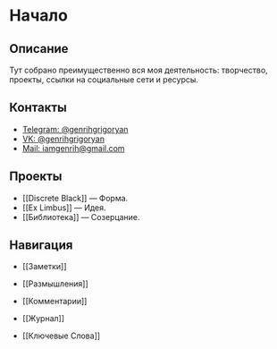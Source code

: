 # Начало

## Описание
Тут собрано преимущественно вся моя деятельность: творчество, проекты, ссылки на социальные сети и ресурсы.

## Контакты
* [Telegram: @genrihgrigoryan](https://t.me/GenrihGrigoryan)
* [VK: @genrihgrigoryan](https://vk.com/GenrihGrigoryan)
* [Mail: iamgenrih@gmail.com](mailto:iamgenrih@gmail.com)

## Проекты
* [[Discrete Black]] — Форма.
* [[Ex Limbus]] — Идея.
* [[Библиотека]] — Созерцание.

## Навигация
* [[Заметки]]
* [[Размышления]]
* [[Комментарии]]
* [[Журнал]]

* [[Ключевые Слова]]


